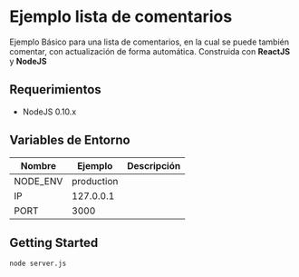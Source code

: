 Ejemplo lista de comentarios
====================
Ejemplo Básico para una lista de comentarios, en la cual se puede
también comentar, con actualización de forma automática.
Construida con __ReactJS__ y __NodeJS__

## Requerimientos ##
* NodeJS 0.10.x

## Variables de Entorno ##

| Nombre              | Ejemplo                            | Descripción                            |
| ------------------- | ---------------------------------- | -------------------------------------- |
| NODE_ENV            | production                         |                                        |
| IP                  | 127.0.0.1                          |                                        |
| PORT                | 3000                               |                                        |

## Getting Started ##
`node server.js`

